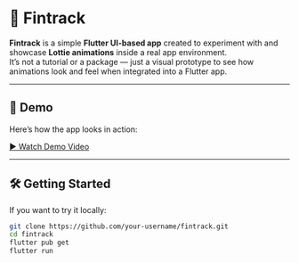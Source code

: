 # 🎉 Fintrack

**Fintrack** is a simple **Flutter UI-based app** created to experiment with and showcase **Lottie animations** inside a real app environment.  
It’s not a tutorial or a package — just a visual prototype to see how animations look and feel when integrated into a Flutter app.

---

## 🎥 Demo

Here’s how the app looks in action:

[//]: # (<!-- Option 1: If you convert mp4 -> gif -->)

[//]: # (![Fintrack Demo]&#40;assets/preview/fintrack_demo.gif&#41;)

[//]: # ()
[//]: # (<!-- Option 2: If keeping the mp4 -->)
[▶ Watch Demo Video](assets/video/fintrack_app.mp4)

---

## 🛠️ Getting Started

If you want to try it locally:

```bash
git clone https://github.com/your-username/fintrack.git
cd fintrack
flutter pub get
flutter run
